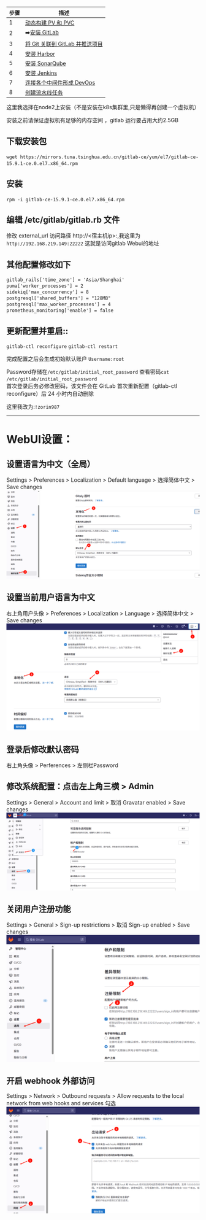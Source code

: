| 步骤 | 描述                                   |
|------|----------------------------------------|
| 1    | [动态构建 PV 和 PVC](../1.创建动态构建PV，PVC/动态构建Pv,pvc.md)                     |
| 2    | ➡️[安装 GitLab](../2.gitlab安装/gitlab安装.md)                            |
| 3    | [将 Git 关联到 GitLab 并推送项目](../3.使用git推送项目到gitlab/使用git推送项目到gitlab.md)        |
| 4    | [安装 Harbor](../4.Harbor安装/Harbor安装.md)                           |
| 5    | [安装 SonarQube](../5.Sonarqube安装/Sonarqube安装.md)                         |
| 6    | [安装 Jenkins](../6.jenlinks安装/jenlinks安装.md)                           |
| 7    | [连接各个中间件形成 DevOps](../7.连接各个中间件形成devops/连接中间件形成Devops.md)         |
| 8    | [创建流水线任务](../8.创建pipe流水线/创建流水线任务.md)   

这里我选择在node2上安装（不是安装在k8s集群里,只是懒得再创建一个虚拟机）

安装之前请保证虚拟机有足够的内存空间 ，gitlab 运行要占用大约2.5GB


## 下载安装包
`wget https://mirrors.tuna.tsinghua.edu.cn/gitlab-ce/yum/el7/gitlab-ce-15.9.1-ce.0.el7.x86_64.rpm`

## 安装
`rpm -i gitlab-ce-15.9.1-ce.0.el7.x86_64.rpm`

## 编辑 /etc/gitlab/gitlab.rb 文件
修改 external_url 访问路径 http://<宿主机ip>:<port>,我这里为`http://192.168.219.149:22222` 这就是访问gitlab Webui的地址 


## 其他配置修改如下
```
gitlab_rails['time_zone'] = 'Asia/Shanghai'
puma['worker_processes'] = 2
sidekiq['max_concurrency'] = 8
postgresql['shared_buffers'] = "128MB"
postgresql['max_worker_processes'] = 4
prometheus_monitoring['enable'] = false

```

## 更新配置并重启::
`gitlab-ctl reconfigure`
`gitlab-ctl restart`

完成配置之后会生成初始默认账户
`Username:root`

Password存储在`/etc/gitlab/initial_root_password` 
查看密码`cat /etc/gitlab/initial_root_password `  
首次登录后务必修改密码，该文件会在 GitLab 首次重新配置（gitlab-ctl reconfigure）后 24 小时内自动删除  

这里我改为:`!zorin987`

-----------
# WebUI设置：
 ## 设置语言为中文（全局）
 Settings > Preferences > Localization > Default language > 选择简体中文 > Save changes
![alt text](图片/image-3.png)

## 设置当前用户语言为中文
 右上角用户头像 > Preferences > Localization > Language > 选择简体中文 > Save changes
 ![alt text](图片/image-4.png)

## 登录后修改默认密码 
右上角头像 > Perferences > 左侧栏Password

## 修改系统配置：点击左上角三横 > Admin
 Settings > General > Account and limit > 取消 Gravatar enabled > Save changes
 ![alt text](图片/image.png)

 ## 关闭用户注册功能
 Settings > General > Sign-up restrictions > 取消 Sign-up enabled > Save changes
 ![alt text](图片/image-1.png)

 ## 开启 webhook 外部访问
 Settings > Network > Outbound requests > Allow requests to the local network from web hooks and services 勾选
 ![alt text](图片/image-2.png)
